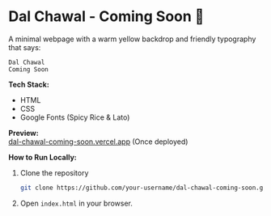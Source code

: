 # Dal Chawal - Coming Soon 🍛

A minimal webpage with a warm yellow backdrop and friendly typography that says:

```
Dal Chawal
Coming Soon
```

**Tech Stack:**  
- HTML  
- CSS  
- Google Fonts (Spicy Rice & Lato)

**Preview:**  
[dal-chawal-coming-soon.vercel.app](#) (Once deployed)

**How to Run Locally:**
1. Clone the repository  
   ```bash
   git clone https://github.com/your-username/dal-chawal-coming-soon.git
   ```
2. Open `index.html` in your browser.
